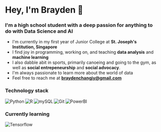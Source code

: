 # Hey, I'm Brayden 👋

### I'm a high school student with a deep passion for anything to do with Data Science and AI

* I'm currently in my first year of Junior College at **St. Joseph's Institution, Singapore**
* I find joy in programming, working on, and teaching **data analysis** and **machine learning** 
* I also dabble abit in sports, primarily canoeing and going to the gym, as well as **social entrepeneurship** and **social advocacy**.
* I'm always passionate to learn more about the world of data
* Feel free to reach me at **braydenchangjy@gmail.com**

### Technology stack
<img align="left" alt="Python" src="https://img.shields.io/badge/Python-FFD43B?style=for-the-badge&logo=python&logoColor=blue" />
<img align="left" alt="R" src="https://img.shields.io/badge/R-276DC3?style=for-the-badge&logo=r&logoColor=white" />
<img align="left" alt="mySQL" src="https://img.shields.io/badge/MySQL-005C84?style=for-the-badge&logo=mysql&logoColor=white" />
<img align="left" alt="Git" src="https://img.shields.io/badge/GIT-E44C30?style=for-the-badge&logo=git&logoColor=white" />
<img align="left" alt="PowerBI" src="https://img.shields.io/badge/PowerBI-F2C811?style=for-the-badge&logo=Power%20BI&logoColor=white" />

<br />

### Currently learning
<img align="left" alt="Tensorflow" src="https://img.shields.io/badge/TensorFlow-FF6F00?style=for-the-badge&logo=tensorflow&logoColor=white" />
